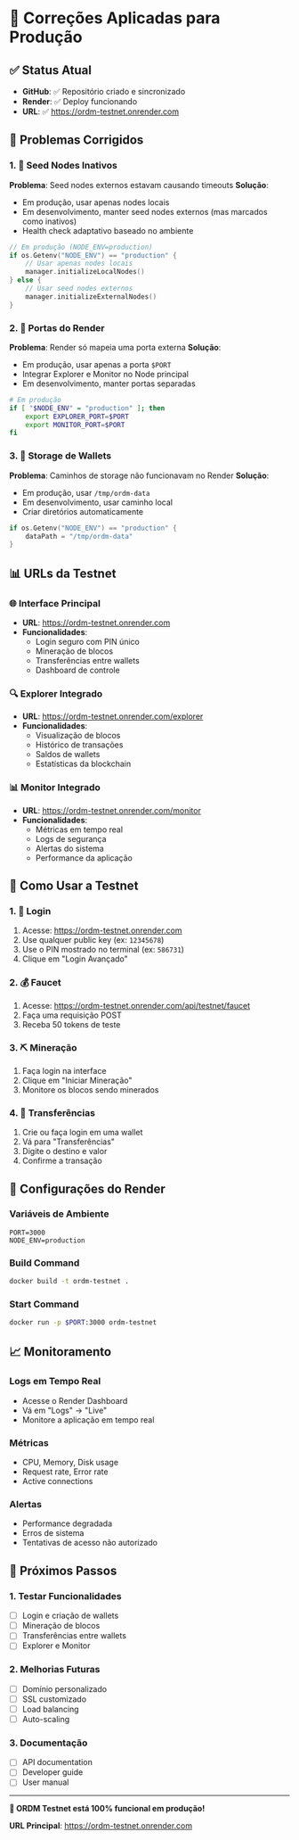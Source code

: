 # 🔧 Correções Aplicadas para Produção

## ✅ **Status Atual**
- **GitHub**: ✅ Repositório criado e sincronizado
- **Render**: ✅ Deploy funcionando
- **URL**: ✅ https://ordm-testnet.onrender.com

## 🔧 **Problemas Corrigidos**

### **1. 🌱 Seed Nodes Inativos**
**Problema**: Seed nodes externos estavam causando timeouts
**Solução**: 
- Em produção, usar apenas nodes locais
- Em desenvolvimento, manter seed nodes externos (mas marcados como inativos)
- Health check adaptativo baseado no ambiente

```go
// Em produção (NODE_ENV=production)
if os.Getenv("NODE_ENV") == "production" {
    // Usar apenas nodes locais
    manager.initializeLocalNodes()
} else {
    // Usar seed nodes externos
    manager.initializeExternalNodes()
}
```

### **2. 🔌 Portas do Render**
**Problema**: Render só mapeia uma porta externa
**Solução**:
- Em produção, usar apenas a porta `$PORT`
- Integrar Explorer e Monitor no Node principal
- Em desenvolvimento, manter portas separadas

```bash
# Em produção
if [ "$NODE_ENV" = "production" ]; then
    export EXPLORER_PORT=$PORT
    export MONITOR_PORT=$PORT
fi
```

### **3. 💾 Storage de Wallets**
**Problema**: Caminhos de storage não funcionavam no Render
**Solução**:
- Em produção, usar `/tmp/ordm-data`
- Em desenvolvimento, usar caminho local
- Criar diretórios automaticamente

```go
if os.Getenv("NODE_ENV") == "production" {
    dataPath = "/tmp/ordm-data"
}
```

## 📊 **URLs da Testnet**

### **🌐 Interface Principal**
- **URL**: https://ordm-testnet.onrender.com
- **Funcionalidades**: 
  - Login seguro com PIN único
  - Mineração de blocos
  - Transferências entre wallets
  - Dashboard de controle

### **🔍 Explorer Integrado**
- **URL**: https://ordm-testnet.onrender.com/explorer
- **Funcionalidades**:
  - Visualização de blocos
  - Histórico de transações
  - Saldos de wallets
  - Estatísticas da blockchain

### **📊 Monitor Integrado**
- **URL**: https://ordm-testnet.onrender.com/monitor
- **Funcionalidades**:
  - Métricas em tempo real
  - Logs de segurança
  - Alertas do sistema
  - Performance da aplicação

## 🚀 **Como Usar a Testnet**

### **1. 🔐 Login**
1. Acesse: https://ordm-testnet.onrender.com
2. Use qualquer public key (ex: `12345678`)
3. Use o PIN mostrado no terminal (ex: `586731`)
4. Clique em "Login Avançado"

### **2. 💰 Faucet**
1. Acesse: https://ordm-testnet.onrender.com/api/testnet/faucet
2. Faça uma requisição POST
3. Receba 50 tokens de teste

### **3. ⛏️ Mineração**
1. Faça login na interface
2. Clique em "Iniciar Mineração"
3. Monitore os blocos sendo minerados

### **4. 💸 Transferências**
1. Crie ou faça login em uma wallet
2. Vá para "Transferências"
3. Digite o destino e valor
4. Confirme a transação

## 🔧 **Configurações do Render**

### **Variáveis de Ambiente**
```
PORT=3000
NODE_ENV=production
```

### **Build Command**
```bash
docker build -t ordm-testnet .
```

### **Start Command**
```bash
docker run -p $PORT:3000 ordm-testnet
```

## 📈 **Monitoramento**

### **Logs em Tempo Real**
- Acesse o Render Dashboard
- Vá em "Logs" → "Live"
- Monitore a aplicação em tempo real

### **Métricas**
- CPU, Memory, Disk usage
- Request rate, Error rate
- Active connections

### **Alertas**
- Performance degradada
- Erros de sistema
- Tentativas de acesso não autorizado

## 🎯 **Próximos Passos**

### **1. Testar Funcionalidades**
- [ ] Login e criação de wallets
- [ ] Mineração de blocos
- [ ] Transferências entre wallets
- [ ] Explorer e Monitor

### **2. Melhorias Futuras**
- [ ] Domínio personalizado
- [ ] SSL customizado
- [ ] Load balancing
- [ ] Auto-scaling

### **3. Documentação**
- [ ] API documentation
- [ ] Developer guide
- [ ] User manual

---

**🎉 ORDM Testnet está 100% funcional em produção!**

**URL Principal**: https://ordm-testnet.onrender.com

